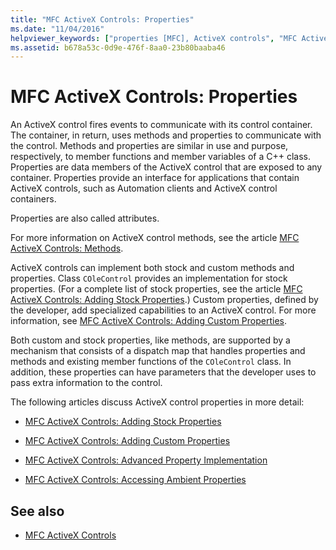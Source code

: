 ```yaml
---
title: "MFC ActiveX Controls: Properties"
ms.date: "11/04/2016"
helpviewer_keywords: ["properties [MFC], ActiveX controls", "MFC ActiveX controls [MFC], properties", "properties [MFC]"]
ms.assetid: b678a53c-0d9e-476f-8aa0-23b80baaba46
---
```

# MFC ActiveX Controls: Properties

An ActiveX control fires events to communicate with its control container. The container, in return, uses methods and properties to communicate with the control. Methods and properties are similar in use and purpose, respectively, to member functions and member variables of a C++ class. Properties are data members of the ActiveX control that are exposed to any container. Properties provide an interface for applications that contain ActiveX controls, such as Automation clients and ActiveX control containers.

Properties are also called attributes.

For more information on ActiveX control methods, see the article [MFC ActiveX Controls: Methods](../mfc/mfc-activex-controls-methods.md).

ActiveX controls can implement both stock and custom methods and properties. Class `COleControl` provides an implementation for stock properties. (For a complete list of stock properties, see the article [MFC ActiveX Controls: Adding Stock Properties](../mfc/mfc-activex-controls-adding-stock-properties.md).) Custom properties, defined by the developer, add specialized capabilities to an ActiveX control. For more information, see [MFC ActiveX Controls: Adding Custom Properties](../mfc/mfc-activex-controls-adding-custom-properties.md).

Both custom and stock properties, like methods, are supported by a mechanism that consists of a dispatch map that handles properties and methods and existing member functions of the `COleControl` class. In addition, these properties can have parameters that the developer uses to pass extra information to the control.

The following articles discuss ActiveX control properties in more detail:

- [MFC ActiveX Controls: Adding Stock Properties](../mfc/mfc-activex-controls-adding-stock-properties.md)

- [MFC ActiveX Controls: Adding Custom Properties](../mfc/mfc-activex-controls-adding-custom-properties.md)

- [MFC ActiveX Controls: Advanced Property Implementation](../mfc/mfc-activex-controls-advanced-property-implementation.md)

- [MFC ActiveX Controls: Accessing Ambient Properties](../mfc/mfc-activex-controls-accessing-ambient-properties.md)

## See also

- [MFC ActiveX Controls](../mfc/mfc-activex-controls.md)
